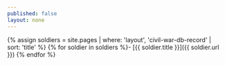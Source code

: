 ```yaml
---
published: false
layout: none
---
```

{% assign soldiers = site.pages | where: 'layout', 'civil-war-db-record' | sort: 'title' %}
{% for soldier in soldiers %}- [{{ soldier.title }}]({{ soldier.url }})
{% endfor %}